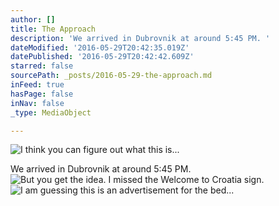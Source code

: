 ```yaml
---
author: []
title: The Approach
description: 'We arrived in Dubrovnik at around 5:45 PM. '
dateModified: '2016-05-29T20:42:35.019Z'
datePublished: '2016-05-29T20:42:42.609Z'
starred: false
sourcePath: _posts/2016-05-29-the-approach.md
inFeed: true
hasPage: false
inNav: false
_type: MediaObject

---
```

![I think you can figure out what this is...](https://s3-us-west-2.amazonaws.com/the-grid-img/p/952807efa032ad184195e413d9615e0f4028aa05.jpg)

We arrived in Dubrovnik at around 5:45 PM. ![But you get the idea. I missed the Welcome to Croatia sign.](https://s3-us-west-2.amazonaws.com/the-grid-img/p/94c270b06ef2b1014e06c90a47b52cbf5507e455.jpg)
![I am guessing this is an advertisement for the bed...](https://s3-us-west-2.amazonaws.com/the-grid-img/p/e40a393831e487be066ba952e3b30d41d8134695.jpg)